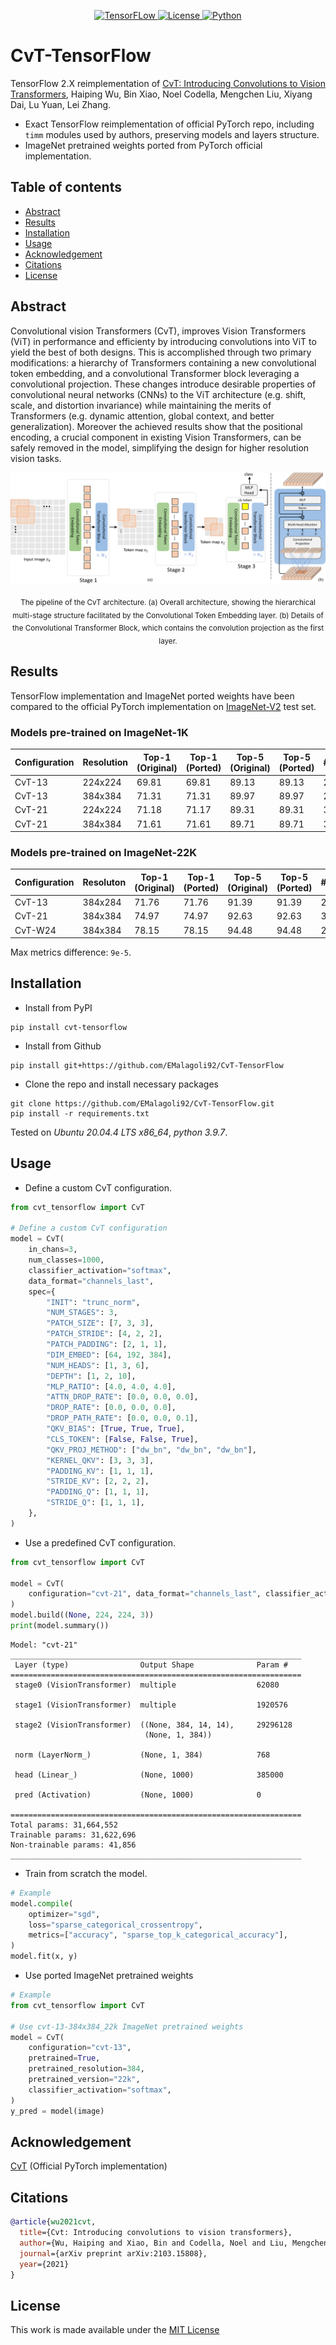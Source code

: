 <div align="center">

  <a href="https://www.tensorflow.org">![TensorFLow](https://img.shields.io/badge/TensorFlow-2.X-orange?style=for-the-badge) 
  <a href="https://github.com/EMalagoli92/CvT-TensorFlow/blob/main/LICENSE">![License](https://img.shields.io/github/license/EMalagoli92/CvT-TensorFlow?style=for-the-badge) 
  <a href="https://www.python.org">![Python](https://img.shields.io/badge/python-%3E%3D%203.9-blue?style=for-the-badge)</a>  
  
</div>

# CvT-TensorFlow
TensorFlow 2.X reimplementation of [CvT: Introducing Convolutions to Vision Transformers](https://arxiv.org/abs/2103.15808), Haiping Wu, Bin Xiao, Noel Codella, Mengchen Liu, Xiyang Dai, Lu Yuan, Lei Zhang.
- Exact TensorFlow reimplementation of official PyTorch repo, including `timm` modules used by authors, preserving models and layers structure.
- ImageNet pretrained weights ported from PyTorch official implementation.

## Table of contents
- [Abstract](#abstract)
- [Results](#results)
- [Installation](#installation)
- [Usage](#usage)
- [Acknowledgement](#acknowledgement)
- [Citations](#citations)
- [License](#license)

<div id="abstract"/>

## Abstract
Convolutional vision Transformers (CvT), improves Vision Transformers (ViT) in 
performance and efficienty by introducing convolutions into ViT to yield the 
best of both designs. This is accomplished through two primary modifications: 
a hierarchy of Transformers containing a new convolutional token embedding, 
and a convolutional Transformer block leveraging a convolutional projection. 
These changes introduce desirable properties of convolutional neural networks 
(CNNs) to the ViT architecture (e.g. shift, scale, and distortion invariance) 
while maintaining the merits of Transformers (e.g. dynamic attention, 
global context, and better generalization). 
Moreover the achieved results show that the positional encoding, 
a crucial component in existing Vision Transformers, can be safely removed 
in the model, simplifying the design for higher resolution vision tasks.


![Alt text](https://raw.githubusercontent.com/EMalagoli92/CvT-TensorFlow/266afd1057827d10f0dfb842f8ef73f5b19e471d/assets/images/pipeline.svg)
<p align = "center"><sub>The pipeline of the CvT architecture. (a) Overall architecture, showing the hierarchical multi-stage
structure facilitated by the Convolutional Token Embedding layer. (b) Details of the Convolutional Transformer Block,
which contains the convolution projection as the first layer.</sub></p>

<div id="results"/>

## Results
TensorFlow implementation and ImageNet ported weights have been compared to the official PyTorch implementation on [ImageNet-V2](https://www.tensorflow.org/datasets/catalog/imagenet_v2) test set.

### Models pre-trained on ImageNet-1K
| Configuration  | Resolution | Top-1 (Original) | Top-1 (Ported) | Top-5 (Original) | Top-5 (Ported) | #Params
| ------------- | ------------- | ------------- | ------------- | ------------- | ------------- | ------------- |
| CvT-13 | 224x224 | 69.81 | 69.81 | 89.13 | 89.13 | 20M |
| CvT-13 | 384x384 | 71.31 | 71.31 | 89.97 | 89.97 | 20M |
| CvT-21 | 224x224 | 71.18 | 71.17 | 89.31 | 89.31 | 32M |
| CvT-21 | 384x384 | 71.61 | 71.61 | 89.71 | 89.71 | 32M |


### Models pre-trained on ImageNet-22K
| Configuration  | Resoluton | Top-1 (Original) | Top-1 (Ported) | Top-5 (Original) | Top-5 (Ported) | #Params
| ------------- | ------------- | ------------- | ------------- | ------------- | ------------- | ------------- |
| CvT-13 | 384x284 | 71.76 | 71.76 | 91.39 | 91.39 | 20M |
| CvT-21 | 384x384 | 74.97 | 74.97 | 92.63 | 92.63 | 32M |
| CvT-W24 | 384x384 | 78.15 | 78.15 | 94.48 | 94.48 | 277M | 

Max metrics difference: `9e-5`.

<div id="installation"/>

## Installation
- Install from PyPI
```
pip install cvt-tensorflow
```
- Install from Github
```
pip install git+https://github.com/EMalagoli92/CvT-TensorFlow
```
- Clone the repo and install necessary packages 
```
git clone https://github.com/EMalagoli92/CvT-TensorFlow.git
pip install -r requirements.txt
```

Tested on *Ubuntu 20.04.4 LTS x86_64*, *python 3.9.7*.

<div id="usage"/>

## Usage
- Define a custom CvT configuration.
```python
from cvt_tensorflow import CvT

# Define a custom CvT configuration
model = CvT(
    in_chans=3,
    num_classes=1000,
    classifier_activation="softmax",
    data_format="channels_last",
    spec={
        "INIT": "trunc_norm",
        "NUM_STAGES": 3,
        "PATCH_SIZE": [7, 3, 3],
        "PATCH_STRIDE": [4, 2, 2],
        "PATCH_PADDING": [2, 1, 1],
        "DIM_EMBED": [64, 192, 384],
        "NUM_HEADS": [1, 3, 6],
        "DEPTH": [1, 2, 10],
        "MLP_RATIO": [4.0, 4.0, 4.0],
        "ATTN_DROP_RATE": [0.0, 0.0, 0.0],
        "DROP_RATE": [0.0, 0.0, 0.0],
        "DROP_PATH_RATE": [0.0, 0.0, 0.1],
        "QKV_BIAS": [True, True, True],
        "CLS_TOKEN": [False, False, True],
        "QKV_PROJ_METHOD": ["dw_bn", "dw_bn", "dw_bn"],
        "KERNEL_QKV": [3, 3, 3],
        "PADDING_KV": [1, 1, 1],
        "STRIDE_KV": [2, 2, 2],
        "PADDING_Q": [1, 1, 1],
        "STRIDE_Q": [1, 1, 1],
    },
)
```
- Use a predefined CvT configuration.
```python
from cvt_tensorflow import CvT

model = CvT(
    configuration="cvt-21", data_format="channels_last", classifier_activation="softmax"
)
model.build((None, 224, 224, 3))
print(model.summary())
```
```
Model: "cvt-21"
_________________________________________________________________
 Layer (type)                Output Shape              Param #   
=================================================================
 stage0 (VisionTransformer)  multiple                  62080     
                                                                 
 stage1 (VisionTransformer)  multiple                  1920576   
                                                                 
 stage2 (VisionTransformer)  ((None, 384, 14, 14),     29296128  
                              (None, 1, 384))                    
                                                                 
 norm (LayerNorm_)           (None, 1, 384)            768       
                                                                 
 head (Linear_)              (None, 1000)              385000    
                                                                 
 pred (Activation)           (None, 1000)              0         
                                                                 
=================================================================
Total params: 31,664,552
Trainable params: 31,622,696
Non-trainable params: 41,856
_________________________________________________________________
```
- Train from scratch the model.
```python    
# Example
model.compile(
    optimizer="sgd",
    loss="sparse_categorical_crossentropy",
    metrics=["accuracy", "sparse_top_k_categorical_accuracy"],
)
model.fit(x, y)
```
- Use ported ImageNet pretrained weights
```python
# Example
from cvt_tensorflow import CvT

# Use cvt-13-384x384_22k ImageNet pretrained weights
model = CvT(
    configuration="cvt-13",
    pretrained=True,
    pretrained_resolution=384,
    pretrained_version="22k",
    classifier_activation="softmax",
)
y_pred = model(image)
```

<div id="acknowledgement"/>

## Acknowledgement
[CvT](https://github.com/microsoft/CvT) (Official PyTorch implementation)


<div id="citations"/>

## Citations
```bibtex
@article{wu2021cvt,
  title={Cvt: Introducing convolutions to vision transformers},
  author={Wu, Haiping and Xiao, Bin and Codella, Noel and Liu, Mengchen and Dai, Xiyang and Yuan, Lu and Zhang, Lei},
  journal={arXiv preprint arXiv:2103.15808},
  year={2021}
}
```

<div id="license"/>

## License
This work is made available under the [MIT License](https://github.com/EMalagoli92/CvT-TensorFlow/blob/main/LICENSE)